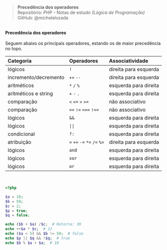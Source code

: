 > **Precedência dos operadores**     
> Repositório: PHP - Notas de estudo *(Lógica de Programação)*       
> GitHub: @michelelozada
&nbsp;
     
&nbsp;     
**Precedência dos operadores**  
&nbsp;
&nbsp;    
Seguem abaixo os principais operadores, estando os de maior precedência no topo.
&nbsp;
&nbsp;    

| **Categoria**         | **Operadores**               | **Associatividade**   |
| :--                   | :--                          | :--                   |
| lógicos               | `!`                          | direita para esquerda |
| incremento/decremento | `++` `--`                    | direita para esquerda |
| aritméticos           | `*`  `/` `%`                 | esquerda para direita |
| aritméticos e string  | `+` `-` `.`                  | esquerda para direita |
| comparação            | `<` `<=` `>` `>=`            | não associativo       |
| comparação            | `==` `!=` `===` `!==`        | não associativo       |
| lógicos               | `&&`                         | esquerda para direita |
| lógicos               | `\|\|`                       | esquerda para direita |
| condicional           | `?:`                         | esquerda para direita |  
| atribuição            | `=` `+=` `-=` `*=` `/=` `%=` | direita para esquerda |
| lógicos               | `and`                        | esquerda para direita |
| lógicos               | `xor`                        | esquerda para direita |
| lógicos               | `or`                         | esquerda para direita |

&nbsp;
```php
<?php  

$a = 10;
$b = 50;
$c = 2;
$p = true;
$q = false;

echo ($b + $a) /$c;  # Retorna: 30
echo ++$a * $c;  # 22
echo ($a < 5) && $b != 50;  # false
echo $p || $q && !$q;  # true
echo $b % $a + $a;  # 10
```